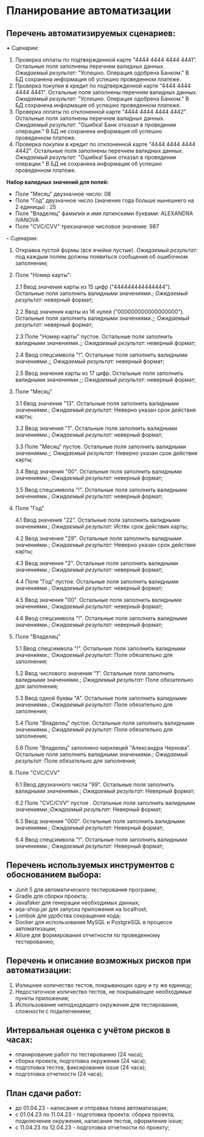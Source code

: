 # **Планирование автоматизации**
## **Перечень автоматизируемых сценариев:**

**+** Сценарии:
1. Проверка оплаты по подтвержденной карте "4444 4444 4444 4441". Остальные поля заполнены перечнем валидных данных.
*Ожидаемый результат:* "Успешно. Операция одобрена Банком." В БД сохранена информация об успешно проведенном платеже.
2. Проверка покупки в кредит по подтвержденной карте "4444 4444 4444 4441". Остальные поля заполнены перечнем валидных данных.
*Ожидаемый результат:* "Успешно. Операция одобрена Банком." В БД сохранена информация об успешно проведенном платеже.
3. Проверка оплаты по отклоненной карте "4444 4444 4444 4442". Остальные поля заполнены перечнем валидных данных.
*Ожидаемый результат:* "Ошибка! Банк отказал в проведении операции." В БД не сохранена информация об успешно проведенном платеже.
4. Проверка покупки в кредит по отклоненной карте "4444 4444 4444 4442". Остальные поля заполнены перечнем валидных данных.
*Ожидаемый результат:* "Ошибка! Банк отказал в проведении операции." В БД не сохранена информация об успешно проведенном платеже.

**Набор валидных значений для полей:**
 - Поле "Месяц" двузначное число: 08 
 - Поле "Год" двузначное число (значение года больше нынешнего на 2 единицы) : 25
 - Поле "Владелец" фамилия и имя латинскими буквами: ALEXANDRA IVANOVA
 - Поле "CVC/CVV" трехзначное числовое значение: 987

**-** Сценарии:
1. Откравка пустой формы (все ячейки пустые). *Ожидаемый результат:* под каждым полем должны появиться сообщения об ошибочном заполнении;

2. Поле "Номер карты":

   2.1 Ввод значения карты из 15 цифр ("444444444444444"). Остальные поля заполнить валидными значениями.; *Ожидаемый результат:* неверный формат; 
   
   2.2 Ввод значения карты из 16 нулей ("000000000000000000"). Остальные поля заполнить валидными значениями.;; *Ожидаемый результат:* неверный формат;
   
   2.3 Поле "Номер карты" пустое. Остальные поля заполнить валидными значениями.;; *Ожидаемый результат:* неверный формат;
   
   2.4 Ввод спецсимвола "!". Остальные поля заполнить валидными значениями.;; *Ожидаемый результат:* неверный формат;

   2.5 Ввод значения карты из 17 цифр. Остальные поля заполнить валидными значениями.;; *Ожидаемый результат:* неверный формат;

3. Поле "Месяц"

   3.1 Ввод значения "13". Остальные поля заполнить валидными значениями.; *Ожидаемый результат:* Неверно указан срок действия карты;
   
   3.2 Ввод значения "1". Остальные поля заполнить валидными значениями.; *Ожидаемый результат:* неверный формат;
   
   3.3 Поле "Месяц" пустое. Остальные поля заполнить валидными значениями.;; *Ожидаемый результат:* Неверно указан срок действия карты;

   3.4 Ввод значения "00". Остальные поля заполнить валидными значениями.; *Ожидаемый результат:* неверный формат;
   
   3.5 Ввод спецсимвола "!". Остальные поля заполнить валидными значениями.; *Ожидаемый результат:* неверный формат;

4. Поле "Год"
   
   4.1 Ввод значения "22". Остальные поля заполнить валидными значениями.; *Ожидаемый результат:* Истёк срок действия карты;

   4.2 Ввод значения "29". Остальные поля заполнить валидными значениями.; *Ожидаемый результат:* Неверно указан срок действия карты;
   
   4.3 Ввод значения "2". Остальные поля заполнить валидными значениями.; *Ожидаемый результат:* неверный формат;
   
   4.4 Поле "Год" пустое. Остальные поля заполнить валидными значениями.; *Ожидаемый результат:* неверный формат;
   
   4.5 Ввод значения "00". Остальные поля заполнить валидными значениями.; *Ожидаемый результат:* неверный формат;
   
   4.6 Ввод спецсимвола "!". Остальные поля заполнить валидными значениями.; *Ожидаемый результат:* неверный формат;

5. Поле "Владелец"

   5.1 Ввод спецсимвола "!". Остальные поля заполнить валидными значениями.; *Ожидаемый результат:* Поле обязательно для заполнения;
   
   5.2 Ввод числового значения "1". Остальные поля заполнить валидными значениями.; *Ожидаемый результат:* Поле обязательно для заполнения;
   
   5.3 Ввод одной буквы "А". Остальные поля заполнить валидными значениями.; *Ожидаемый результат:* Поле обязательно для заполнения;
   
   5.4 Поле "Владелец" пустое. Остальные поля заполнить валидными значениями.; *Ожидаемый результат:* Поле обязательно для заполнения;
   
   5.6 Поле "Владелец" заполнено кирилицей "Александра Чернова". Остальные поля заполнить валидными значениями.; *Ожидаемый результат:* Поле обязательно для заполнения;
 
6. Поле "CVC/CVV"

   6.1 Ввод двузначного числа "99". Остальные поля заполнить валидными значениями.; *Ожидаемый результат:* Неверный формат;
   
   6.2 Поле "CVC/CVV" пустое . Остальные поля заполнить валидными значениями.;*Ожидаемый результат:* Неверный формат;
   
   6.3 Ввод значения "000". Остальные поля заполнить валидными значениями.; *Ожидаемый результат:* Неверный формат;
   
   6.4 Ввод спецсимвола "!". Остальные поля заполнить валидными значениями.; *Ожидаемый результат:* Неверный формат;


## **Перечень используемых инструментов с обоснованием выбора:**
* Junit 5 для автоматического тестирования программ;
* Gradle для сборки проекта;
* Javafaker для генерации необходимых данных;
* aqa-shop.jar для запуска приложения на localhost;
* Lombok для удобства сокращения кода;
* Docker для использования MySQL и PostgreSQL в процессе автоматизации;
* Allure для формирования отчетности по проведенному тестированию;


## **Перечень и описание возможных рисков при автоматизации:**
1. Излишнее количество тестов, покрывающих одну и ту же единицу;
2. Недостаточное количество тестов, не покрывающее необходимые пункты приложения;
3. Использование неподходящего окружения для тестирования, сложности с подключением;

## **Интервальная оценка с учётом рисков в часах:**
- планирование работ по тестированию (24 часа);
- сборка проекта, подготовка окружения (24 часа);
- подготовка тестов, фиксирование issue (24 часа);
- подготовка отчетности (24 часа); 

## **План сдачи работ:**
- до 01.04.23 - написание и отправка плана автоматизации;
- с 01.04.23 по 11.04.23 - подготовка проекта: сборка проекта, подключение окружения, написание тестов, оформление issue;
- с 11.04.23 по 12.04.23 - подготовка отчетности по проекту;